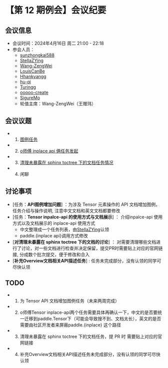 # 【第 12 期例会】会议纪要

## 会议信息

- 会议时间：2024年4月16日 周二 21:00 - 22:18
- 参会人员：
  - [sunzhongkai588](https://github.com/sunzhongkai588)
  - [StellaZYing](https://github.com/StellaZYing)
  - [Wang-ZengWei](https://github.com/Wang-ZengWei)
  - [LouisCanBe](https://github.com/LouisCanBe)
  - [Hhankyangg](https://github.com/Hhankyangg)
  - [hu-qi](https://github.com/hu-qi)
  - [Turingg](https://github.com/Turingg)
  - [ooooo-create](https://github.com/ooooo-create)
  - [SigureMo](https://github.com/SigureMo)
  - 轮值主席：Wang-ZengWei（王赠玮）

## 会议议题
- 1. [图例任务](https://github.com/PaddlePaddle/docs/issues/6614)
- 2. [o师傅 inplace api 俩任务发起](https://github.com/PaddlePaddle/Paddle/issues/63330)
- 3. [清理未暴露在 sphinx toctree 下的文档任务情况](https://github.com/PaddlePaddle/docs/issues/6491)
- 4. 闲聊

## 讨论事项

- [任务：**API图例增加问题**] ：为涉及 Tensor 元素操作的 API 文档增加图例，任务介绍与操作说明, 注意中文文档和英文文档都要修改
- [任务：**Tensor inpalce-api 的使用方式与文档展示**] ： 介绍inpalce-api 使用方式以及文档展示的 inplace-api 使用方式
  - 中文整理成一个任务列表，由[StellaZYing](https://github.com/StellaZYing)认领
  - paddle.{inplace api}调用方式修改
- [**对清理未暴露在 sphinx toctree 下的文档的讨论**] ： 对需要清理哪些文档进行了讨论，对一些文档进行检查并决定保留，提交PR时需要贴上对应的官网链接, 分成数个批次提交，便于修改和合入
- [**补充Overview文档相关API描述任务**] : 任务未完成部分，没有认领的同学可尽快认领


## TODO

- 1. 为 Tensor API 文档增加图例任务（未来两周完成）
- 2. o师傅Tensor inplace-api两个任务需要具体再确认一下，中文的是否要统一迁移到paddle.Tensor下（可能会导致搜不到、文档太长），英文的是否需要由社区开发者来屏蔽paddle.{inplace} 这个路径
- 3. 清理未暴露在 sphinx toctree 下的文档任务，提 PR 时 需要贴上对应的官网链接
- 4. 补充Overview文档相关API描述任务未完成部分，没有认领的同学可尽快认领